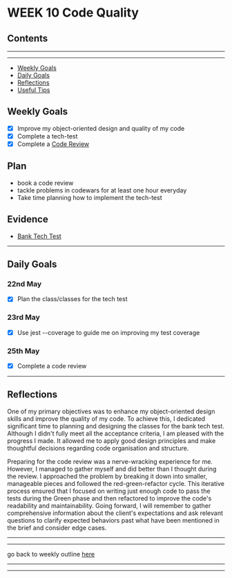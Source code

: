 # WEEK 10 Code Quality

## Contents

---
---

* [Weekly Goals](#weekly-goals)
* [Daily Goals](#daily-goals)
* [Reflections](#reflections)
* [Useful Tips](#useful-tips)

## Weekly Goals

* [x] Improve my object-oriented design and quality of my code
* [x] Complete a tech-test
* [x] Complete a [Code Review](https://github.com/maddc0de/learning-journey-at-makers/blob/main/docs/Review.md)

## Plan

* book a code review
* tackle problems in codewars for at least one hour everyday
* Take time planning how to implement the tech-test

## Evidence

* [Bank Tech Test](https://github.com/maddc0de/bank-tech-test)

---

## Daily Goals

### 22nd May

* [x] Plan the class/classes for the tech test


### 23rd May

* [x] Use jest --coverage to guide me on improving my test coverage

### 25th May

* [x] Complete a code review

---

## Reflections

One of my primary objectives was to enhance my object-oriented design skills and improve the quality of my code. To achieve this, I dedicated significant time to planning and designing the classes for the bank tech test. Although I didn't fully meet all the acceptance criteria, I am pleased with the progress I made. It allowed me to apply good design principles and make thoughtful decisions regarding code organisation and structure.

Preparing for the code review was a nerve-wracking experience for me. However, I managed to gather myself and did better than I thought during the review. I approached the problem by breaking it down into smaller, manageable pieces and followed the red-green-refactor cycle. This iterative process ensured that I focused on writing just enough code to pass the tests during the Green phase and then refactored to improve the code's readability and maintainability. Going forward, I will remember to gather comprehensive information about the client's expectations and ask relevant questions to clarify expected behaviors past what have been mentioned in the brief and consider edge cases.

---
---

go back to weekly outline [here](https://github.com/maddc0de/learning-journey-at-makers/blob/main/README.md)

---
---
